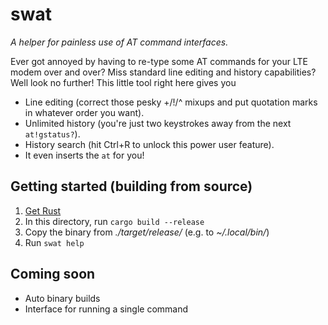 # swat
*A helper for painless use of AT command interfaces.*

Ever got annoyed by having to re-type some AT commands for your LTE modem over
and over? Miss standard line editing and history capabilities? Well look no
further! This little tool right here gives you

* Line editing (correct those pesky +/!/^ mixups and put quotation marks in
  whatever order you want).
* Unlimited history (you're just two keystrokes away from the next
  `at!gstatus?`).
* History search (hit Ctrl+R to unlock this power user feature).
* It even inserts the `at` for you!

## Getting started (building from source)

1. [Get Rust](https://rustup.rs/)
2. In this directory, run `cargo build --release`
3. Copy the binary from *./target/release/* (e.g. to *~/.local/bin/*)
4. Run `swat help`

## Coming soon
* Auto binary builds
* Interface for running a single command
